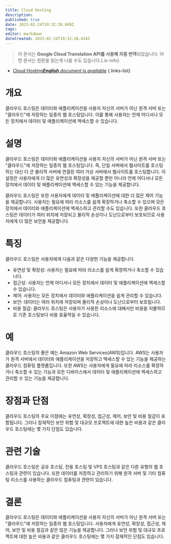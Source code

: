 ```yaml
---
title: Cloud Hosting
description: 
published: true
date: 2023-02-24T19:32:39.849Z
tags: 
editor: markdown
dateCreated: 2023-02-24T19:32:28.424Z
---
```


> 이 문서는 **Google Cloud Translation API를 사용해 자동 번역**되었습니다.
어떤 문서는 원문을 읽는게 나을 수도 있습니다.{.is-info}



- [Cloud Hosting***English** document is available*](/en/Knowledge-base/Dictionary/cloud-hosting)
{.links-list}


# 개요
클라우드 호스팅은 데이터와 애플리케이션을 사용자 자신의 서버가 아닌 원격 서버 또는 "클라우드"에 저장하는 일종의 웹 호스팅입니다. 이를 통해 사용자는 언제 어디서나 모든 장치에서 데이터 및 애플리케이션에 액세스할 수 있습니다.

# 설명
클라우드 호스팅은 데이터와 애플리케이션을 사용자 자신의 서버가 아닌 원격 서버 또는 "클라우드"에 저장하는 일종의 웹 호스팅입니다. 즉, 단일 서버에서 웹사이트를 호스팅하는 대신 더 큰 물리적 서버에 연결된 여러 가상 서버에서 웹사이트를 호스팅합니다. 이 설정은 사용자에게 더 많은 유연성과 확장성을 제공할 뿐만 아니라 언제 어디서나 모든 장치에서 데이터 및 애플리케이션에 액세스할 수 있는 기능을 제공합니다.

클라우드 호스팅은 또한 사용자에게 데이터 및 애플리케이션에 대한 더 많은 제어 기능을 제공합니다. 사용자는 필요에 따라 리소스를 쉽게 확장하거나 축소할 수 있으며 모든 장치에서 데이터와 애플리케이션에 액세스하고 관리할 수도 있습니다. 또한 클라우드 호스팅은 데이터가 여러 위치에 저장되고 물리적 손상이나 도난으로부터 보호되므로 사용자에게 더 많은 보안을 제공합니다.

# 특징
클라우드 호스팅은 사용자에게 다음과 같은 다양한 기능을 제공합니다.

- 유연성 및 확장성: 사용자는 필요에 따라 리소스를 쉽게 확장하거나 축소할 수 있습니다.
- 접근성: 사용자는 언제 어디서나 모든 장치에서 데이터 및 애플리케이션에 액세스할 수 있습니다.
- 제어: 사용자는 모든 장치에서 데이터와 애플리케이션을 쉽게 관리할 수 있습니다.
- 보안: 데이터는 여러 위치에 저장되며 물리적 손상이나 도난으로부터 보호됩니다.
- 비용 절감: 클라우드 호스팅은 사용자가 사용한 리소스에 대해서만 비용을 지불하므로 기존 호스팅보다 비용 효율적일 수 있습니다.

# 예
클라우드 호스팅의 좋은 예는 Amazon Web Services(AWS)입니다. AWS는 사용자가 원격 서버에서 데이터와 애플리케이션을 저장하고 액세스할 수 있는 기능을 제공하는 클라우드 컴퓨팅 플랫폼입니다. 또한 AWS는 사용자에게 필요에 따라 리소스를 확장하거나 축소할 수 있는 기능과 모든 디바이스에서 데이터 및 애플리케이션에 액세스하고 관리할 수 있는 기능을 제공합니다.

# 장점과 단점
클라우드 호스팅의 주요 이점에는 유연성, 확장성, 접근성, 제어, 보안 및 비용 절감이 포함됩니다. 그러나 잠재적인 보안 위험 및 대규모 프로젝트에 대한 높은 비용과 같은 클라우드 호스팅에는 몇 가지 단점도 있습니다.

# 관련 기술
클라우드 호스팅은 공유 호스팅, 전용 호스팅 및 VPS 호스팅과 같은 다른 유형의 웹 호스팅과 관련이 있습니다. 또한 데이터를 저장하고 관리하기 위해 원격 서버 및 기타 컴퓨팅 리소스를 사용하는 클라우드 컴퓨팅과 관련이 있습니다.

# 결론
클라우드 호스팅은 데이터와 애플리케이션을 사용자 자신의 서버가 아닌 원격 서버 또는 "클라우드"에 저장하는 일종의 웹 호스팅입니다. 사용자에게 유연성, 확장성, 접근성, 제어, 보안 및 비용 절감과 같은 많은 기능을 제공합니다. 그러나 보안 위험 및 대규모 프로젝트에 대한 높은 비용과 같은 클라우드 호스팅에는 몇 가지 잠재적인 단점도 있습니다.